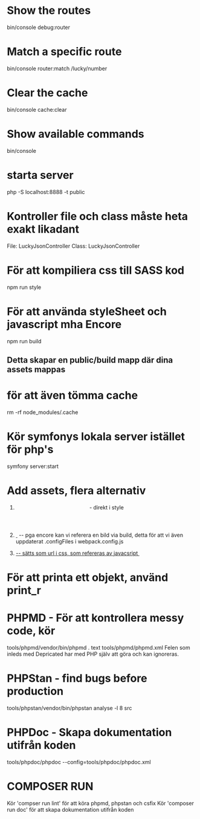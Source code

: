 # Show the routes
bin/console debug:router

# Match a specific route
bin/console router:match /lucky/number

# Clear the cache
bin/console cache:clear

# Show available commands
bin/console

# starta server
php -S localhost:8888 -t public

# Kontroller file och class måste heta exakt likadant
File: LuckyJsonController
Class: LuckyJsonController

# För att kompiliera css till SASS kod
npm run style

# För att använda styleSheet och javascript mha Encore
npm run build

## Detta skapar en public/build mapp där dina assets mappas
# för att även tömma cache
rm -rf node_modules/.cache

# Kör symfonys lokala server istället för php's
symfony server:start

# Add assets, flera alternativ
1. <header class="site-header" style="background-image: url({{ asset('img/background.jpg') }})"> - direkt i style 
2. <a href="{{ asset('img/glider.svg') }}">
        <img src="{{ asset('img/glider.svg') }}" alt="">
    </a>
    <img src="{{ asset('build/images/background.jpg') }}" alt=""> -- pga encore kan vi referera en bild via build, detta för att vi även uppdaterat .configFiles i webpack.config.js


3. <a href="{{ asset('img/glider.svg') }}"> -- sätts som url i css, som refereras av javacsript
        <img src="{{ asset('img/glider.svg') }}" alt="">
    </a>

# För att printa ett objekt, använd print_r

# PHPMD - För att kontrollera messy code, kör
tools/phpmd/vendor/bin/phpmd . text tools/phpmd/phpmd.xml
Felen som inleds med Depricated har med PHP själv att göra och kan ignoreras.

# PHPStan - find bugs before production
tools/phpstan/vendor/bin/phpstan analyse -l 8 src

# PHPDoc - Skapa dokumentation utifrån koden
tools/phpdoc/phpdoc --config=tools/phpdoc/phpdoc.xml

# COMPOSER RUN
Kör 'compser run lint' för att köra phpmd, phpstan och csfix 
Kör 'composer run doc' för att skapa dokumentation utifrån koden
